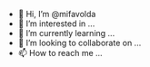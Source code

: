 - 👋 Hi, I’m @mifavolda
- 👀 I’m interested in ...
- 🌱 I’m currently learning ...
- 💞️ I’m looking to collaborate on ...
- 📫 How to reach me ...

<!---
mifavolda/mifavolda is a ✨ special ✨ repository because its `README.md` (this file) appears on your GitHub profile.
You can click the Preview link to take a look at your changes.
--->
